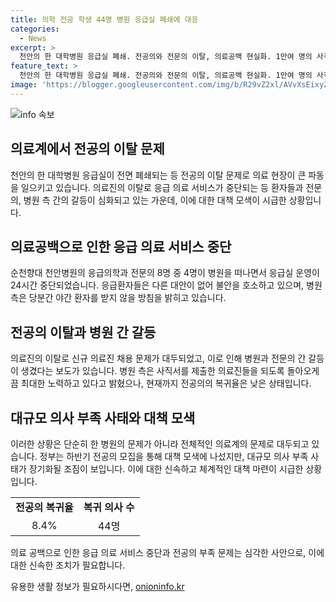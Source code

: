 ```yaml
---
title: 의학 전공 학생 44명 병원 응급실 폐쇄에 대응
categories:
  - News
excerpt: >
  천안의 한 대학병원 응급실 폐쇄. 전공의와 전문의 이탈, 의료공백 현실화. 1만여 명의 사직서 처리 후 대응 미지. 응급실 폐쇄, 환자 불안. 전공의 출근율 8.4%에 불과. 복귀 의사 표명 적음. 대규모 의사 부족 사태 장기화 우려. 정부, 하반기 모집에 기대. - TV조선 임서인
feature_text: >
  천안의 한 대학병원 응급실 폐쇄. 전공의와 전문의 이탈, 의료공백 현실화. 1만여 명의 사직서 처리 후 대응 미지. 응급실 폐쇄, 환자 불안. 전공의 출근율 8.4%에 불과. 복귀 의사 표명 적음. 대규모 의사 부족 사태 장기화 우려. 정부, 하반기 모집에 기대. - TV조선 임서인
image: 'https://blogger.googleusercontent.com/img/b/R29vZ2xl/AVvXsEixyZcFfHzMRdzZMjFBmAUKJYCLCGyLL1o632UiGVXcaFdKo_bkvkuCioo0uUKlGfBVcT3P84aROyZIXSBEx3Aw5nCQ3pTgDom1WDC4m8eifvWiAmWEEVb4x6G_l8C0QH225ldMjyaFvpxGEBGNO37VmDTDMHGhJPq73UglMfDca1-0aw/s1600/blogspot.png'
---
```


<p><img src="https://blogger.googleusercontent.com/img/b/R29vZ2xl/AVvXsEixyZcFfHzMRdzZMjFBmAUKJYCLCGyLL1o632UiGVXcaFdKo_bkvkuCioo0uUKlGfBVcT3P84aROyZIXSBEx3Aw5nCQ3pTgDom1WDC4m8eifvWiAmWEEVb4x6G_l8C0QH225ldMjyaFvpxGEBGNO37VmDTDMHGhJPq73UglMfDca1-0aw/s1600/blogspot.png" alt="info 속보" /></p>

<h2 data-ke-size="size26">의료계에서 전공의 이탈 문제</h2>

<p data-ke-size="size16">천안의 한 대학병원 응급실이 전면 폐쇄되는 등 전공의 이탈 문제로 의료 현장이 큰 파동을 일으키고 있습니다. 의료진의 이탈로 응급 의료 서비스가 중단되는 등 환자들과 전문의, 병원 측 간의 갈등이 심화되고 있는 가운데, 이에 대한 대책 모색이 시급한 상황입니다.</p>

<h2 data-ke-size="size26">의료공백으로 인한 응급 의료 서비스 중단</h2>

<p data-ke-size="size16">순천향대 천안병원의 응급의학과 전문의 8명 중 4명이 병원을 떠나면서 응급실 운영이 24시간 중단되었습니다. 응급환자들은 다른 대안이 없어 불안을 호소하고 있으며, 병원 측은 당분간 야간 환자를 받지 않을 방침을 밝히고 있습니다.</p>

<h2 data-ke-size="size26">전공의 이탈과 병원 간 갈등</h2>

<p data-ke-size="size16">의료진의 이탈로 신규 의료진 채용 문제가 대두되었고, 이로 인해 병원과 전문의 간 갈등이 생겼다는 보도가 있습니다. 병원 측은 사직서를 제출한 의료진들을 되도록 돌아오게끔 최대한 노력하고 있다고 밝혔으나, 현재까지 전공의의 복귀율은 낮은 상태입니다.</p>

<h2 data-ke-size="size26">대규모 의사 부족 사태와 대책 모색</h2>

<p data-ke-size="size16">이러한 상황은 단순히 한 병원의 문제가 아니라 전체적인 의료계의 문제로 대두되고 있습니다. 정부는 하반기 전공의 모집을 통해 대책 모색에 나섰지만, 대규모 의사 부족 사태가 장기화될 조짐이 보입니다. 이에 대한 신속하고 체계적인 대책 마련이 시급한 상황입니다.</p>

<table>
  <tr>
    <td style="text-align: center; height: 17px;"><b>전공의 복귀율</b></td>
    <td style="text-align: center; height: 17px;"><b>복귀 의사 수</b></td>
  </tr>
  <tr>
    <td style="text-align: center; height: 17px;">8.4%</td>
    <td style="text-align: center; height: 17px;">44명</td>
  </tr>
</table>

<p data-ke-size="size16">의료 공백으로 인한 응급 의료 서비스 중단과 전공의 부족 문제는 심각한 사안으로, 이에 대한 신속한 조치가 필요합니다.</p>
유용한 생활 정보가 필요하시다면, <a href="https://onioninfo.kr" rel="dofollow">onioninfo.kr</a>


